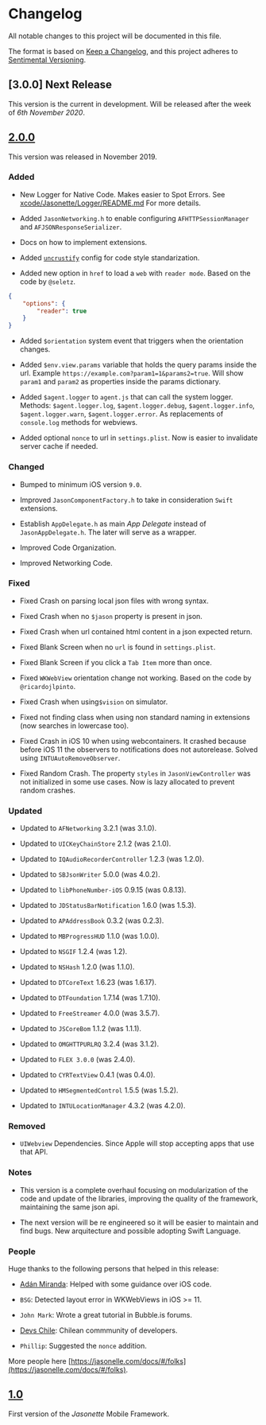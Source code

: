 # Changelog
All notable changes to this project will be documented in this file.

The format is based on [Keep a Changelog](https://keepachangelog.com/en/1.0.0/),
and this project adheres to [Sentimental Versioning](http://sentimentalversioning.org/).

## [3.0.0] Next Release

This version is the current in development. Will be released after the week of *6th November 2020*.

## [2.0.0](https://github.com/jasonelle/jasonelle/releases/tag/v2.0)

This version was released in November 2019.

### Added

- New Logger for Native Code. Makes easier to Spot Errors. See [xcode/Jasonette/Logger/README.md](xcode/Jasonette/Logger/README.md) For more details.

- Added `JasonNetworking.h` to enable configuring `AFHTTPSessionManager` and `AFJSONResponseSerializer`.

- Docs on how to implement extensions.

- Added [`uncrustify`](http://uncrustify.sourceforge.net/) config for code style standarization.

- Added new option in `href` to load a `web` with `reader mode`.
Based on the code by `@seletz`.

```json
{
    "options": {
        "reader": true
    }
}
```

- Added `$orientation` system event
that triggers when the orientation changes.

- Added `$env.view.params` variable that holds the query params inside the url.
Example `https://example.com?param1=1&params2=true`. Will show `param1` and `param2` as properties inside the params dictionary.

- Added `$agent.logger` to `agent.js` that can call the system logger.
Methods: `$agent.logger.log`, `$agent.logger.debug`, `$agent.logger.info`, `$agent.logger.warn`, `$agent.logger.error`. As replacements of `console.log` methods for webviews. 

- Added optional `nonce` to url in `settings.plist`. Now is easier to invalidate server cache if needed.

### Changed

- Bumped to minimum iOS version `9.0`.

- Improved `JasonComponentFactory.h` to take in consideration `Swift` extensions.

- Establish `AppDelegate.h` as main *App Delegate* instead of `JasonAppDelegate.h`. The later will serve as a wrapper.

- Improved Code Organization.

- Improved Networking Code.

### Fixed

- Fixed Crash on parsing local json files with wrong syntax.

- Fixed Crash when no `$jason` property is present in json.

- Fixed Crash when url contained html content in a json expected return.

- Fixed Blank Screen when no `url` is found in `settings.plist`.

- Fixed Blank Screen if you click a `Tab Item` more than once.

- Fixed `WKWebView` orientation change not working. Based on the code by `@ricardojlpinto`.

- Fixed Crash when using`$vision` on simulator.

- Fixed not finding class when using non standard naming in extensions (now searches in lowercase too).

- Fixed Crash in iOS 10 when using webcontainers. It crashed because before iOS 11 the observers to notifications does not autorelease. Solved using `INTUAutoRemoveObserver`.

- Fixed Random Crash. The property `styles` in `JasonViewController` was not initialized
in some use cases. Now is lazy allocated
to prevent random crashes.

### Updated

- Updated to `AFNetworking` 3.2.1 (was 3.1.0).

- Updated to `UICKeyChainStore` 2.1.2 (was 2.1.0).

- Updated to `IQAudioRecorderController` 1.2.3 (was 1.2.0).

- Updated to `SBJsonWriter` 5.0.0 (was 4.0.2).

- Updated to `libPhoneNumber-iOS` 0.9.15 (was 0.8.13).

- Updated to `JDStatusBarNotification` 1.6.0 (was 1.5.3).

- Updated to `APAddressBook` 0.3.2 (was 0.2.3).

- Updated to `MBProgressHUD` 1.1.0 (was 1.0.0).

- Updated to `NSGIF` 1.2.4 (was 1.2).

- Updated to `NSHash` 1.2.0 (was 1.1.0).

- Updated to `DTCoreText` 1.6.23 (was 1.6.17).

- Updated to `DTFoundation` 1.7.14 (was 1.7.10).

- Updated to `FreeStreamer` 4.0.0 (was 3.5.7).

- Updated to `JSCoreBom` 1.1.2 (was 1.1.1).

- Updated to `OMGHTTPURLRQ` 3.2.4 (was 3.1.2).

- Updated to `FLEX 3.0.0` (was 2.4.0).

- Updated to `CYRTextView` 0.4.1 (was 0.4.0).

- Updated to `HMSegmentedControl` 1.5.5 (was 1.5.2).

- Updated to `INTULocationManager` 4.3.2 (was 4.2.0).

### Removed

- `UIWebview` Dependencies. Since Apple will stop accepting apps that use that API.

### Notes

- This version is a complete overhaul focusing on 
modularization of the code and update of the libraries, improving the quality of the framework, maintaining the same json api.

- The next version will be re engineered so it will be easier to maintain and find bugs. New arquitecture and possible adopting Swift Language.

### People

Huge thanks to the following persons that helped in this release:

- [Adán Miranda](https://github.com/takakeiji): Helped with some guidance over iOS code.

- `BSG`: Detected layout error in WKWebViews in iOS >= 11.

- `John Mark`: Wrote a great tutorial in Bubble.is forums.

- [Devs Chile](https://devschile.cl): Chilean commmunity of developers.

- `Phillip`: Suggested the `nonce` addition.

More people here [https://jasonelle.com/docs/#/folks](https://jasonelle.com/docs/#/folks).

## [1.0](https://github.com/jasonelle/jasonelle/releases/tag/v1.0)

First version of the *Jasonette* Mobile Framework.
